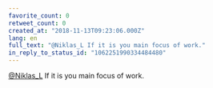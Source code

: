 ```yaml
---
favorite_count: 0
retweet_count: 0
created_at: "2018-11-13T09:23:06.000Z"
lang: en
full_text: "@Niklas_L If it is you main focus of work."
in_reply_to_status_id: "1062251990334484480"
---
```


[@Niklas_L](https://twitter.com/Niklas_L) If it is you main focus of work.
